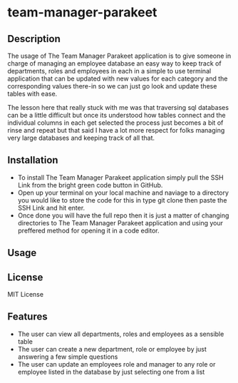 # team-manager-parakeet

## Description

The usage of The Team Manager Parakeet application is to give someone in charge of managing an employee database an easy way to keep track of departments, roles and employees in each in a simple to use terminal application that can be updated with new values for each category and the corresponding values there-in so we can just go look and update these tables with ease.

The lesson here that really stuck with me was that traversing sql databases can be a little difficult but once its understood how tables connect and the individual columns in each get selected the process just becomes a bit of rinse and repeat but that said I have a lot more respect for folks managing very large databases and keeping track of all that.

## Installation

- To install The Team Manager Parakeet application simply pull the SSH Link from the bright green code button in GitHub.
- Open up your terminal on your local machine and naviage to a directory you would like to store the code for this in type git clone then paste the SSH Link and hit enter.
- Once done you will have the full repo then it is just a matter of changing directories to The Team Manager Parakeet application and using your preffered method for opening it in a code editor.

## Usage

## License

MIT License

## Features

- The user can view all departments, roles and employees as a sensible table 
- The user can create a new department, role or employee by just answering a few simple questions
- The user can update an employees role and manager to any role or employee listed in the database by just selecting one from a list